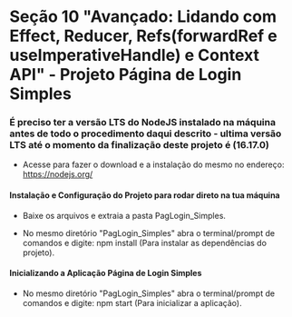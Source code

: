# Seção 10 "Avançado: Lidando com Effect, Reducer, Refs(forwardRef e useImperativeHandle) e Context API" - Projeto Página de Login Simples

### É preciso ter a versão LTS do NodeJS instalado na máquina antes de todo o procedimento daqui descrito - ultima versão LTS até o momento da finalização deste projeto é (16.17.0)

- Acesse para fazer o download e a instalação do mesmo no endereço: https://nodejs.org/

#### Instalação e Configuração do Projeto para rodar direto na tua máquina

- Baixe os arquivos e extraia a pasta PagLogin_Simples.

- No mesmo diretório "PagLogin_Simples" abra o terminal/prompt de comandos e digite: npm install (Para instalar as dependências do projeto).

#### Inicializando a Aplicação Página de Login Simples

- No mesmo diretório "PagLogin_Simples" abra o terminal/prompt de comandos e digite: npm start (Para inicializar a aplicação).
